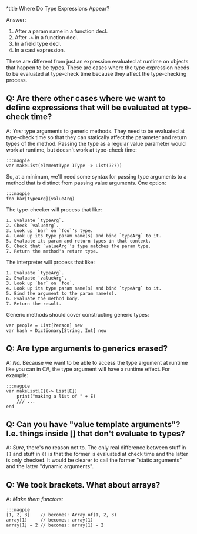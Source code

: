 ^title Where Do Type Expressions Appear?

Answer:

1. After a param name in a function decl.
2. After `->` in a function decl.
3. In a field type decl.
4. In a cast expression.

These are different from just an expression evaluated at runtime on objects that happen to be types. These are cases where the type expression needs to be evaluated at type-check time because they affect the type-checking process.

## Q: Are there other cases where we want to define expressions that will be evaluated at type-check time?

A: *Yes:* type arguments to generic methods. They need to be evaluated at type-check time so that they can statically affect the parameter and return types of the method. Passing the type as a regular value parameter would work at runtime, but doesn't work at type-check time:

    :::magpie
    var makeList(elementType IType -> List(???))

So, at a minimum, we'll need some syntax for passing type arguments to a method that is distinct from passing value arguments. One option:

    :::magpie
    foo bar[typeArg](valueArg)

The type-checker will process that like:

    1. Evaluate `typeArg`.
    2. Check `valueArg`.
    3. Look up `bar` on `foo`'s type.
    4. Look up its type param name(s) and bind `typeArg` to it.
    5. Evaluate its param and return types in that context.
    6. Check that `valueArg`'s type matches the param type.
    7. Return the method's return type.

The interpreter will process that like:

    1. Evaluate `typeArg`.
    2. Evaluate `valueArg`.
    3. Look up `bar` on `foo`.
    4. Look up its type param name(s) and bind `typeArg` to it.
    5. Bind the argument to the param name(s).
    6. Evaluate the method body.
    7. Return the result.

Generic methods should cover constructing generic types:

    var people = List[Person] new
    var hash = Dictionary[String, Int] new

## Q: Are type arguments to generics erased?

A: *No.* Because we want to be able to access the type argument at runtime like
you can in C#, the type argument will have a runtime effect. For example:
   
    :::magpie
    var makeList[E](-> List[E])
        print("making a list of " + E)
        /// ...
    end
   
## Q: Can you have "value template arguments"? I.e. things inside [] that don't evaluate to types?

A: *Sure*, there's no reason not to. The only real difference between stuff in
`[]` and stuff in `()` is that the former is evaluated at check time and the
latter is only checked. It would be clearer to call the former "static
arguments" and the latter "dynamic arguments".

## Q: We took brackets. What about arrays?

A: *Make them functors:*

    :::magpie
    [1, 2, 3]    // becomes: Array of(1, 2, 3)
    array[1]     // becomes: array(1)
    array[1] = 2 // becomes: array(1) = 2